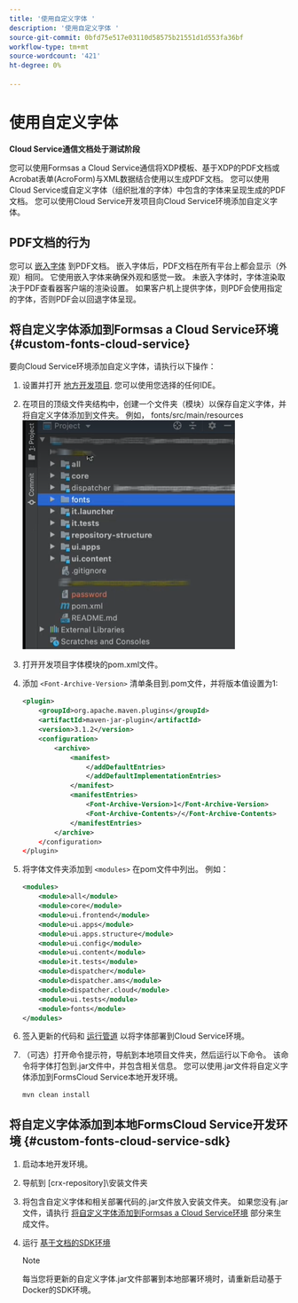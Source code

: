 ```yaml
---
title: '使用自定义字体 '
description: '使用自定义字体 '
source-git-commit: 0bfd75e517e03110d58575b21551d1d553fa36bf
workflow-type: tm+mt
source-wordcount: '421'
ht-degree: 0%

---
```



# 使用自定义字体

**Cloud Service通信文档处于测试阶段**

您可以使用Formsas a Cloud Service通信将XDP模板、基于XDP的PDF文档或Acrobat表单(AcroForm)与XML数据结合使用以生成PDF文档。 您可以使用Cloud Service或自定义字体（组织批准的字体）中包含的字体来呈现生成的PDF文档。 您可以使用Cloud Service开发项目向Cloud Service环境添加自定义字体。

## PDF文档的行为

您可以 [嵌入字体](https://adobedocs.github.io/experience-manager-forms-cloud-service-developer-reference/api/sync/#tag/PDFOutputOptions) 到PDF文档。 嵌入字体后，PDF文档在所有平台上都会显示（外观）相同。 它使用嵌入字体来确保外观和感觉一致。 未嵌入字体时，字体渲染取决于PDF查看器客户端的渲染设置。 如果客户机上提供字体，则PDF会使用指定的字体，否则PDF会以回退字体呈现。

## 将自定义字体添加到Formsas a Cloud Service环境 {#custom-fonts-cloud-service}

要向Cloud Service环境添加自定义字体，请执行以下操作：

1. 设置并打开 [地方开发项目](setup-local-development-environment.md). 您可以使用您选择的任何IDE。
1. 在项目的顶级文件夹结构中，创建一个文件夹（模块）以保存自定义字体，并将自定义字体添加到文件夹。 例如， fonts/src/main/resources
   ![字体文件夹](assets/fonts.png)

1. 打开开发项目字体模块的pom.xml文件。
1. 添加 `<Font-Archive-Version>` 清单条目到.pom文件，并将版本值设置为1:

   ```xml
   <plugin>
       <groupId>org.apache.maven.plugins</groupId>
       <artifactId>maven-jar-plugin</artifactId>
       <version>3.1.2</version>
       <configuration>
           <archive>
               <manifest>
                   </addDefaultEntries>
                   </addDefaultImplementationEntries>
               </manifest>
               <manifestEntries>
                   <Font-Archive-Version>1</Font-Archive-Version>
                   <Font-Archive-Contents>/</Font-Archive-Contents>
               </manifestEntries> 
           </archive>
       </configuration>
   </plugin>
   ```

1. 将字体文件夹添加到 `<modules>` 在pom文件中列出。 例如：

   ```xml
   <modules>
       <module>all</module>
       <module>core</module>
       <module>ui.frontend</module>
       <module>ui.apps</module>
       <module>ui.apps.structure</module>
       <module>ui.config</module>
       <module>ui.content</module>
       <module>it.tests</module>
       <module>dispatcher</module>
       <module>dispatcher.ams</module>
       <module>dispatcher.cloud</module>
       <module>ui.tests</module>
       <module>fonts</module>
   </modules>
   ```

1. 签入更新的代码和 [运行管道](/help/implementing/cloud-manager/deploy-code.md) 以将字体部署到Cloud Service环境。

1. （可选）打开命令提示符，导航到本地项目文件夹，然后运行以下命令。 该命令将字体打包到.jar文件中，并包含相关信息。 您可以使用.jar文件将自定义字体添加到FormsCloud Service本地开发环境。

   ```shell
   mvn clean install
   ```

## 将自定义字体添加到本地FormsCloud Service开发环境 {#custom-fonts-cloud-service-sdk}

1. 启动本地开发环境。
1. 导航到 [crx-repository]\安装文件夹
1. 将包含自定义字体和相关部署代码的.jar文件放入安装文件夹。 如果您没有.jar文件，请执行 [将自定义字体添加到Formsas a Cloud Service环境](#custom-fonts-cloud-service) 部分来生成文件。
1. 运行 [基于文档的SDK环境](setup-local-development-environment.md#docker-microservices)


   >[!NOTE]
   >
   >每当您将更新的自定义字体.jar文件部署到本地部署环境时，请重新启动基于Docker的SDK环境。